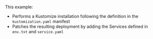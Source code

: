 This example:
- Performs a Kustomize installation following the definition in the `kustomization.yaml` manifest
- Patches the resulting deployment by adding the Services defined in `env.txt` and `service.yaml`
